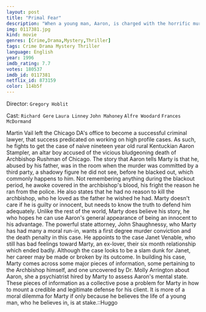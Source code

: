 ```yaml
---
layout: post
title: "Primal Fear"
description: "When a young man, Aaron, is charged with the horrific murder of Archbishop Rushman, hot-shot Chicago lawyer Martin Vail takes on his defense at no charge. Aaron was a homeless street kid before he was taken in by the Archbishop. He's shy and speaks with a stammer. Vail is convinced that Aaron is innocent but after discovering a video that shows Aaron may have had good reason to want the Archbishop dead, he begins to question that conclusion. When Aaron lashes out at the psychologist examining him another personali.."
img: 0117381.jpg
kind: movie
genres: [Crime,Drama,Mystery,Thriller]
tags: Crime Drama Mystery Thriller 
language: English
year: 1996
imdb_rating: 7.7
votes: 180537
imdb_id: 0117381
netflix_id: 873159
color: 114b5f
---
```

Director: `Gregory Hoblit`  

Cast: `Richard Gere` `Laura Linney` `John Mahoney` `Alfre Woodard` `Frances McDormand` 

Martin Vail left the Chicago DA's office to become a successful criminal lawyer, that success predicated on working on high profile cases. As such, he fights to get the case of naive nineteen year old rural Kentuckian Aaron Stampler, an altar boy accused of the vicious bludgeoning death of Archbishop Rushman of Chicago. The story that Aaron tells Marty is that he, abused by his father, was in the room when the murder was committed by a third party, a shadowy figure he did not see, before he blacked out, which commonly happens to him. Not remembering anything during the blackout period, he awoke covered in the archbishop's blood, his fright the reason he ran from the police. He also states that he had no reason to kill the archbishop, who he loved as the father he wished he had. Marty doesn't care if he is guilty or innocent, but needs to know the truth to defend him adequately. Unlike the rest of the world, Marty does believe his story, he who hopes he can use Aaron's general appearance of being an innocent to his advantage. The powerful state attorney, John Shaughnessy, who Marty has had many a moral run-in, wants a first degree murder conviction and the death penalty in this case. He appoints to the case Janet Venable, who still has bad feelings toward Marty, an ex-lover, their six month relationship which ended badly. Although the case looks to be a slam dunk for Janet, her career may be made or broken by its outcome. In building his case, Marty comes across some major pieces of information, some pertaining to the Archbishop himself, and one uncovered by Dr. Molly Arrington about Aaron, she a psychiatrist hired by Marty to assess Aaron's mental state. These pieces of information as a collective pose a problem for Marty in how to mount a credible and legitimate defense for his client. It is more of a moral dilemma for Marty if only because he believes the life of a young man, who he believes in, is at stake.::Huggo